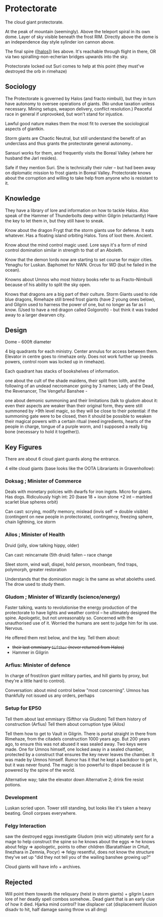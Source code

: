 # Protectorate
The cloud giant protectorate.

At the peak of mountain (seemingly). Above the teleport spiral in its own dome.
Layer of sky visible beneath the frost RIM.
Directly above the dome is an independence day style sylinder ion cannon above.

The final spire ([[halos]]) lies above. It's reachable through flight in there, OR via two spiralling-non-echerian bridges upwards into the sky.

Protectorate locked out Suri comes to help at this point (they must've destroyed the orb in rimehaze)

## Sociology
The Protectorate is governed by Halos (and fracto nimbuli), but they in turn have autonomy to oversee operations of giants. (No undue taxation unless necessary. Mining setups, weapon delivery, conflict resolution.) Peaceful race in general if unprovoked, but won't stand for injustice.

Lawful good nature makes them the most fit to oversee the sociological aspects of giantkin.

Storm giants are Chaotic Neutral, but still understand the benefit of an underclass and thus grants the protectorate general autonomy..

Sansuri works for them, and frequently visits the Boreal Valley (where her husband the Jarl resides).

Safe if they mention Suri. She is technically their ruler – but had been away on diplomatic mission to frost giants in Boreal Valley. Protectorate knows about the corruption and willing to take help from anyone who is resistant to it.

## Knowledge
They have a library of lore and information on how to tackle Halos.
Also speak of the Hammer of Thunderbolts deep within Gilgrin (reluctantly)
Have the key to let them in, but they still have to sneak.

Know about the dragon Frygt that the storm giants use for defense. It eats whatever. Has a floating island orbiting Halos. Tons of loot there. Ancient.

Know about the mind control magic used. Lore says it's a form of mind control domination similar in strength to that of an Aboleth.

Know that the demon lords now are starting to set course for major cities. Yenaghu for Luskan.
Baphomet for NWN. Orcus for WD (but he failed in the ocean).

Knowns about Umnos who most history books refer to as Fracto-Nimbuili because of his ability to split the sky open.

Knows that dragons are a big part of their culture. Storm Giants used to ride blue dragons, Rimehaze still breed frost giants (have 2 young ones below), and Gilgrin used to harness the power of one, but no longer as far as I know. (Used to have a red dragon called Golgoroth) - but think it was traded away to a larger dwarven city.

## Design
Dome – 600ft diameter

4 big quadrants for each ministry. Center annulus for access between them. Elevator in centre goes to rimehaze only. Does not work further up (needs powers, control room was locked up in rimehaze).

Each quadrant has stacks of bookshelves of information.

one about the cult of the shade maidens, their split from lolth, and the following of an undead necromancer going by 3 names; Lady of the Dead, the Revenancer, The Vengeful Banshee -

one about demonic summoning and their limitations (talk to gludom about it: even their aspects are weaker than their original form, they were still summoned by >9th level magic, so they will be close to their potential:  if the summoning gate were to be closed, then it should be possible to weaken their magical powers with a certain ritual (need ingredients, hearts of the people in charge, tongue of a purple worm, and I supposed a really big bone (necessary to hold it together)).

## Key Figures
There are about 6 cloud giant guards along the entrance.

4 elite cloud giants (base looks like the OOTA Librariants in Gravenhollow):

### Doksag ; Minister of Commerce
Deals with monetary policies with dwarfs for iron ingots. Micro for giants.
Has dogs. Ridiculously high int: 20 (base 18 + ioun stone +2 int – marbled scarlet blue spheres orbit)

Can cast: scrying, modify memory, mislead (invis self -> double visible) (contingent on new people in protectorate), contingency, freezing sphere, chain lightning,  ice storm

### Ailos ; Minister of Health
Druid (jolly, slow talking hippy, older)

Can cast:
reincarnate (5th druid) fallen – race change

Sleet storm, wind wall, dispel, hold person, moonbeam, find traps, polymorph, greater restoration

Understands that the domination magic is the same as what aboleths used. The drow used to study them.

### Gludom ; Minister of Wizardly (science/energy)
Faster talking, wants to revolutionise the energy production of the protectorate to have lights and weather control – he ultimately designed the spine. Apologetic, but not unreasonably so. Concerned with the unauthorised use of it. Worried the humans are sent to judge him for its use. Nervous.

He offered them rest below, and the key.
Tell them about:
- ~~their last emmisary `Sifthor` (never returned from Halos)~~
- Hammer in Gilgrin

### Arfius: Minister of defence
In charge of frost/iron giant military parties, and hill giants by proxy, but they're a little hard to control).

Conversation: about mind control below "most concerning". Umnos has thankfully not issued us any orders, perhaps


### Setup for EP50
Tell them about last emmisary (Sifthor via Gludom)
Tell them history of construction (Arfius)
Tell them about corruption type (Ailos)

Tell them how to get to Vault in Gilgrin.
There is portal straight in there from Rimehaze, from the citadels construction 1000 years ago. But 200 years ago, to ensure this was not abused it was sealed away. Two keys were made. One for Umnos himself, one locked away in a sealed chamber, protected by a construct that ensures the key never leaves the chamber. It was made by Umnos himself. Rumor has it that he kept a backdoor to get in, but it was never found. The magic is too powerful to dispel because it is powered by the spine of the world.

Alternative way; take the elevator down
Alternative 2; drink fire resist potions.

### Development
Luskan scried upon. Tower still standing, but looks like it's taken a heavy beating. Gnoll corpses everywhere.

### Felgy Interaction
saw the destroyed eggs
investigate
Gludom (min wiz) ultimately sent for a mage to help construct the spine
so he knows about the eggs => he knows about felgy
=> apologetic, points to other children (Baratathlaer in CHult, Ilnezhara in Zemnia, Pocyr)
=> felgy resentful, does not know the structure they've set up
"did they not tell you of the wailing banshee growing up?"

Cloud giants will have info + archives.

## Rejected
Will point them towards the reliquary (heist in storm giants) + gilgrin
Learn lore of her deadly spell combos somehow..
Dead giant that is an early clue of how it died.
Hjarka mind control?
Irae displacer cat (displacement illusion disadv to hit, half damage saving throw vs all dmg)

[//begin]: # "Autogenerated link references for markdown compatibility"
[halos]: halos "Halos"
[//end]: # "Autogenerated link references"
